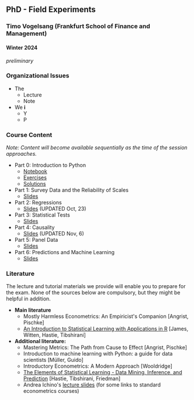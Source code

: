 ## PhD - Field Experiments

### Timo Vogelsang (Frankfurt School of Finance and Management)
#### Winter 2024

_preliminary_

### Organizational Issues

- The 
   	- Lecture 
	- Note 
- We  **i**
	- Y
	- P


### Course Content

_Note: Content will become available sequentially as the time of the session approaches._

- Part 0: Introduction to Python
	- [Notebook](https://colab.research.google.com/drive/1uFpUzPoYjXtBZIbnnJPEdI6rBhXLt_8j?usp=sharing)
 	- [Exercises](https://colab.research.google.com/drive/1JjPYDmfAYqczY1Oi5GK1AvKd4UbXx7xp?usp=sharing)
  	- [Solutions](https://colab.research.google.com/drive/1JmC_oAxYqsiDz5Y7MUiUIZN1MA85OXIH?usp=sharing)
- Part 1: Survey Data and the Reliability of Scales
	- [Slides](./Lectures/Eval2023_1.pdf)
- Part 2: Regressions
	- [Slides](./Lectures/Eval2023_2.pdf) (UPDATED Oct, 23)
- Part 3: Statistical Tests
	- [Slides](./Lectures/Eval2023_3.pdf) 
- Part 4: Causality
	- [Slides](./Lectures/Eval2023_4.pdf) (UPDATED Nov, 6)
- Part 5: Panel Data
	- [Slides](./Lectures/Eval2023_5.pdf) 
- Part 6: Predictions and Machine Learning
  	- [Slides](./Lectures/Eval2023_6.pdf) 

### Literature
The lecture and tutorial materials we provide will enable you to prepare for the exam. None of the sources below are compulsory, but they might be helpful in addition.
- **Main literature**
  - Mostly Harmless Econometrics: An Empiricist's Companion [Angrist, Pischke]
  - [An Introduction to Statistical Learning with Applications in R](https://www-bcf.usc.edu/~gareth/ISL/) [James, Witten, Hastie, Tibshirani]
- **Additional literature:**
  - Mastering Metrics: The Path from Cause to Effect [Angrist, Pischke]
  - Introduction to machine learning with Python: a guide for data scientists [Müller, Guido]
  - Introductory Econometrics: A Modern Approach [Wooldridge]
  - [The Elements of Statistical Learning - Data Mining, Inference, and Prediction](https://web.stanford.edu/~hastie/ElemStatLearn/) [Hastie, Tibshirani, Friedman]
  - Andrea Ichino's [lecture slides](http://www.andreaichino.it/teaching_material.html) (for some links to standard econometrics courses)
